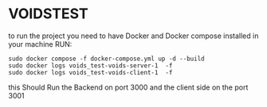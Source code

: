 # VOIDSTEST


to run the project
you need to have Docker and Docker compose installed in your machine
RUN:
```
sudo docker compose -f docker-compose.yml up -d --build
sudo docker logs voids_test-voids-server-1  -f
sudo docker logs voids_test-voids-client-1  -f

```
this Should Run the Backend on port 3000 and the client side on the port 3001
